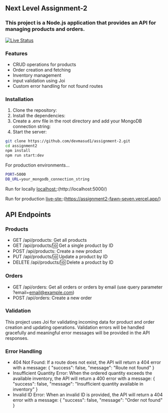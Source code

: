 ## Next Level Assignment-2

### This project is a Node.js application that provides an API for managing products and orders.

[![Live Status](https://travis-ci.org/joemccann/dillinger.svg?branch=master)](https://assignment2-fawn-seven.vercel.app/)

### Features

- CRUD operations for products
- Order creation and fetching
- Inventory management
- input validation using Joi
- Custom error handling for not found routes

### Installation

1. Clone the repository:
2. Install the dependencies:
3. Create a .env file in the root directory and add your MongoDB connection string:
4. Start the server:

```sh
git clone https://github.com/devmasud1/assignment-2.git
cd assignment2
npm install
npm run start:dev
```

For production environments...

```sh
PORT=5000
DB_URL=your_mongodb_connection_string
```

Run for locally
[localhost:](http://localhost:5000/):(http://localhost:5000/)

Run for production
[live-ste:](https://assignment2-fawn-seven.vercel.app/):(https://assignment2-fawn-seven.vercel.app/)

## API Endpoints

### Products

- GET /api/products: Get all products
- GET /api/products/:id: Get a single product by ID
- POST /api/products: Create a new product
- PUT /api/products/:id: Update a product by ID
- DELETE /api/products/:id: Delete a product by ID

### Orders

- GET /api/orders: Get all orders or orders by email (use query parameter ?email=email@example.com)
- POST /api/orders: Create a new order

### Validation

This project uses Joi for validating incoming data for product and order creation and updating operations. Validation errors will be handled gracefully and meaningful error messages will be provided in the API responses.

### Error Handling

- 404 Not Found: If a route does not exist, the API will return a 404 error with a message: { "success": false, "message": "Route not found" }
- Insufficient Quantity Error: When the ordered quantity exceeds the available inventory, the API will return a 400 error with a message: { "success": false, "message": "Insufficient quantity available in inventory" }
- Invalid ID Error: When an invalid ID is provided, the API will return a 404 error with a message: { "success": false, "message": "Order not found" }
